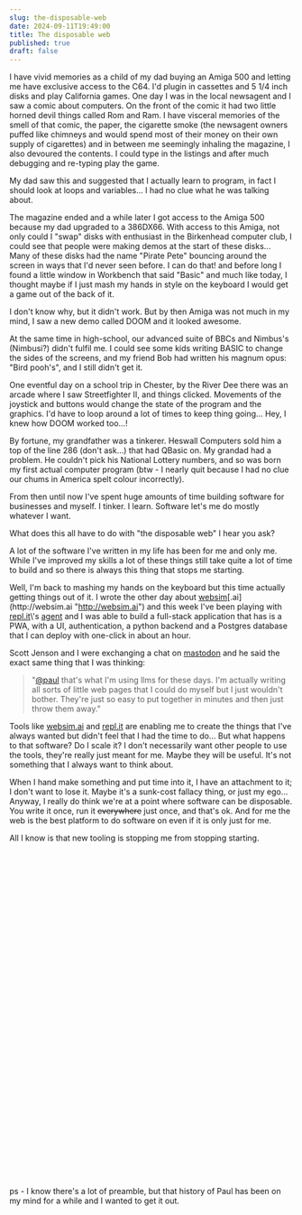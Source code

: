 ```yaml
---
slug: the-disposable-web
date: 2024-09-11T19:49:00
title: The disposable web
published: true
draft: false
---
```


I have vivid memories as a child of my dad buying an Amiga 500 and letting me have exclusive access to the C64. I\'d plugin in cassettes and 5 1/4 inch disks and play California games. One day I was in the local newsagent and I saw a comic about computers. On the front of the comic it had two little horned devil things called Rom and Ram. I have visceral memories of the smell of that comic, the paper, the cigarette smoke (the newsagent owners puffed like chimneys and would spend most of their money on their own supply of cigarettes) and in between me seemingly inhaling the magazine, I also devoured the contents. I could type in the listings and after much debugging and re-typing play the game.

My dad saw this and suggested that I actually learn to program, in fact I should look at loops and variables... I had no clue what he was talking about.

The magazine ended and a while later I got access to the Amiga 500 because my dad upgraded to a 386DX66. With access to this Amiga, not only could I \"swap\" disks with enthusiast in the Birkenhead computer club, I could see that people were making demos at the start of these disks... Many of these disks had the name "Pirate Pete" bouncing around the screen in ways that I\'d never seen before. I can do that! and before long I found a little window in Workbench that said \"Basic\" and much like today, I thought maybe if I just mash my hands in style on the keyboard I would get a game out of the back of it.

I don\'t know why, but it didn\'t work. But by then Amiga was not much in my mind, I saw a new demo called DOOM and it looked awesome.

At the same time in high-school, our advanced suite of BBCs and Nimbus\'s (Nimbusi?) didn\'t fulfil me. I could see some kids writing BASIC to change the sides of the screens, and my friend Bob had written his magnum opus: \"Bird pooh\'s\", and I still didn\'t get it.

One eventful day on a school trip in Chester, by the River Dee there was an arcade where I saw Streetfighter II, and things clicked. Movements of the joystick and buttons would change the state of the program and the graphics. I\'d have to loop around a lot of times to keep thing going... Hey, I knew how DOOM worked too...!

By fortune, my grandfather was a tinkerer. Heswall Computers sold him a top of the line 286 (don\'t ask...) that had QBasic on. My grandad had a problem. He couldn\'t pick his National Lottery numbers, and so was born my first actual computer program (btw - I nearly quit because I had no clue our chums in America spelt colour incorrectly).

From then until now I\'ve spent huge amounts of time building software for businesses and myself. I tinker. I learn. Software let\'s me do mostly whatever I want.

What does this all have to do with \"the disposable web\" I hear you ask?

A lot of the software I\'ve written in my life has been for me and only me. While I\'ve improved my skills a lot of these things still take quite a lot of time to build and so there is always this thing that stops me starting.

Well, I\'m back to mashing my hands on the keyboard but this time actually getting things out of it. I wrote the other day about [websim](https://paul.kinlan.me/fictitious-web/ "https://paul.kinlan.me/fictitious-web/")[.ai](http://websim.ai "http://websim.ai") and this week I\'ve been playing with [repl.it](http://repl.it "http://repl.it")\'s [agent](https://docs.replit.com/replitai/agent "https://docs.replit.com/replitai/agent") and I was able to build a full-stack application that has is a PWA, with a UI, authentication, a python backend and a Postgres database that I can deploy with one-click in about an hour.

Scott Jenson and I were exchanging a chat on [mastodon](https://social.coop/@scottjenson/113109865228412874 "https://social.coop/@scottjenson/113109865228412874") and he said the exact same thing that I was thinking:

> "[@paul](https://status.kinlan.me/@paul "https://status.kinlan.me/@paul") that\'s what I\'m using llms for these days. I\'m actually writing all sorts of little web pages that I could do myself but I just wouldn\'t bother. They\'re just so easy to put together in minutes and then just throw them away.\"

Tools like [websim.ai](http://websim.ai "http://websim.ai") and [repl.it](http://repl.it "http://repl.it") are enabling me to create the things that I\'ve always wanted but didn\'t feel that I had the time to do... But what happens to that software? Do I scale it? I don\'t necessarily want other people to use the tools, they\'re really just meant for me. Maybe they will be useful. It\'s not something that I always want to think about.

When I hand make something and put time into it, I have an attachment to it; I don\'t want to lose it. Maybe it\'s a sunk-cost fallacy thing, or just my ego... Anyway, I really do think we\'re at a point where software can be disposable. You write it once, run it ~~everywhere~~ just once, and that\'s ok. And for me the web is the best platform to do software on even if it is only just for me.

All I know is that new tooling is stopping me from stopping starting.

\
\
\
\
\
\
\
\
\
\
\
\
\
\
\
\
\
\
\
\
\
\
\
\
\
\
\
\
\
\
\
\
\
\
\
ps - I know there\'s a lot of preamble, but that history of Paul has been on my mind for a while and I wanted to get it out.
